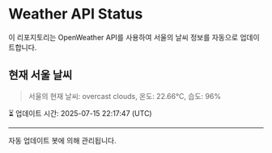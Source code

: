 
# Weather API Status

이 리포지토리는 OpenWeather API를 사용하여 서울의 날씨 정보를 자동으로 업데이트합니다.

## 현재 서울 날씨
> 서울의 현재 날씨: overcast clouds, 온도: 22.66°C, 습도: 96%

⏳ 업데이트 시간: 2025-07-15 22:17:47 (UTC)

---
자동 업데이트 봇에 의해 관리됩니다.
